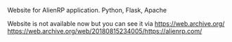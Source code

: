 Website for AlienRP application. Python, Flask, Apache

Website is not available now but you can see it via https://web.archive.org/
https://web.archive.org/web/20180815234005/https://alienrp.com/
